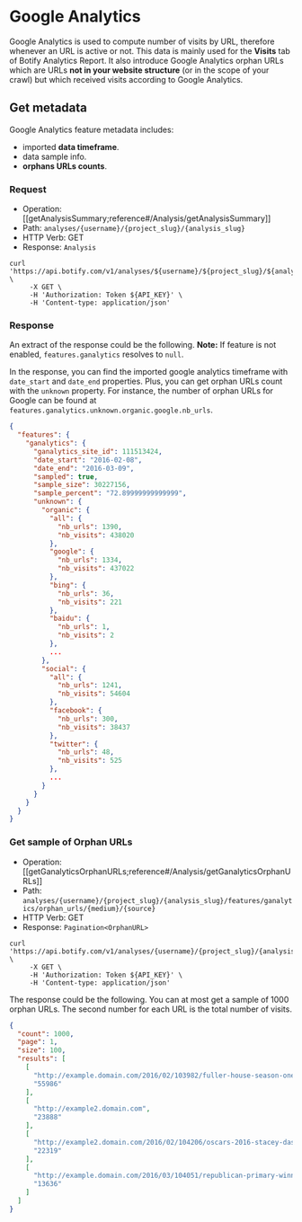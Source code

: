 # Google Analytics

Google Analytics is used to compute number of visits by URL, therefore whenever an URL is active or not. This data is mainly used for the **Visits** tab of Botify Analytics Report.
It also introduce Google Analytics orphan URLs which are URLs **not in your website structure** (or in the scope of your crawl) but which received visits according to Google Analytics.


## Get metadata

Google Analytics feature metadata includes:
- imported **data timeframe**.
- data sample info.
- **orphans URLs counts**.

### Request

- Operation: [[getAnalysisSummary;reference#/Analysis/getAnalysisSummary]]
- Path: `analyses/{username}/{project_slug}/{analysis_slug}`
- HTTP Verb: GET
- Response: `Analysis`

```SH
curl 'https://api.botify.com/v1/analyses/${username}/${project_slug}/${analysis_slug}' \
     -X GET \
     -H 'Authorization: Token ${API_KEY}' \
     -H 'Content-type: application/json'
```

### Response

An extract of the response could be the following.
**Note:** If feature is not enabled, `features.ganalytics` resolves to `null`.

In the response, you can find the imported google analytics timeframe with `date_start` and `date_end` properties.
Plus, you can get orphan URLs count with the `unknown` property. For instance, the number of orphan URLs for Google can be found at `features.ganalytics.unknown.organic.google.nb_urls`.

```JSON
{
  "features": {
    "ganalytics": {
      "ganalytics_site_id": 111513424,
      "date_start": "2016-02-08",
      "date_end": "2016-03-09",
      "sampled": true,
      "sample_size": 30227156,
      "sample_percent": "72.89999999999999",
      "unknown": {
        "organic": {
          "all": {
            "nb_urls": 1390,
            "nb_visits": 438020
          },
          "google": {
            "nb_urls": 1334,
            "nb_visits": 437022
          },
          "bing": {
            "nb_urls": 36,
            "nb_visits": 221
          },
          "baidu": {
            "nb_urls": 1,
            "nb_visits": 2
          },
          ...
        },
        "social": {
          "all": {
            "nb_urls": 1241,
            "nb_visits": 54604
          },
          "facebook": {
            "nb_urls": 300,
            "nb_visits": 38437
          },
          "twitter": {
            "nb_urls": 48,
            "nb_visits": 525
          },
          ...
        }
      }
    }
  }
}
```



### Get sample of Orphan URLs

- Operation: [[getGanalyticsOrphanURLs;reference#/Analysis/getGanalyticsOrphanURLs]]
- Path: `analyses/{username}/{project_slug}/{analysis_slug}/features/ganalytics/orphan_urls/{medium}/{source}`
- HTTP Verb: GET
- Response: `Pagination<OrphanURL>`

```SH
curl 'https://api.botify.com/v1/analyses/{username}/{project_slug}/{analysis_slug}/features/ganalytics/orphan_urls/{medium}/{source}' \
     -X GET \
     -H 'Authorization: Token ${API_KEY}' \
     -H 'Content-type: application/json'
```

The response could be the following. You can at most get a sample of 1000 orphan URLs. The second number for each URL is the total number of visits.

```JSON
{
  "count": 1000,
  "page": 1,
  "size": 100,
  "results": [
    [
      "http://example.domain.com/2016/02/103982/fuller-house-season-one",
      "55986"
    ],
    [
      "http://example2.domain.com",
      "23888"
    ],
    [
      "http://example2.domain.com/2016/02/104206/oscars-2016-stacey-dash",
      "22319"
    ],
    [
      "http://example.domain.com/2016/03/104051/republican-primary-winners-election-results-2016",
      "13636"
    ]
  ]
}
```
